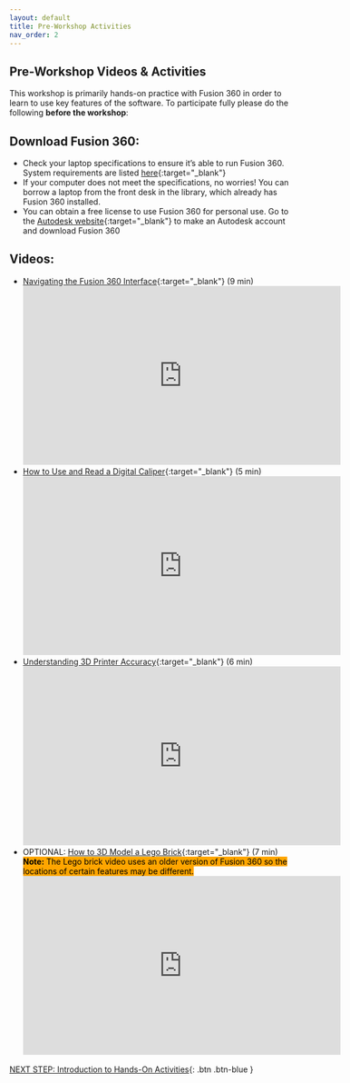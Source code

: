 ```yaml
---
layout: default
title: Pre-Workshop Activities
nav_order: 2
---
```

## Pre-Workshop Videos & Activities
This workshop is primarily hands-on practice with Fusion 360 in order to learn to use key features of the software. To participate fully please do the following **before the workshop**:

## Download Fusion 360:
-   Check your laptop specifications to ensure it’s able to run Fusion 360. System requirements are listed [here](https://autode.sk/2qg8ryB){:target="_blank"}
-   If your computer does not meet the specifications, no worries! You can borrow a laptop from the front desk in the library, which already has Fusion 360 installed.
-   You can obtain a free license to use Fusion 360 for personal use. Go to the [Autodesk website](https://autode.sk/3DW7TRB){:target="_blank"} to make an Autodesk account and download Fusion 360

## Videos:
-   [Navigating the Fusion 360 Interface](https://www.youtube.com/watch?v=sZwM87-nsYA){:target="_blank"} (9 min)<br>
    <iframe width="560" height="315" src="https://www.youtube.com/embed/sZwM87-nsYA" title="YouTube video player" frameborder="0" allow="accelerometer; autoplay; clipboard-write; encrypted-media; gyroscope; picture-in-picture" allowfullscreen></iframe>
-   [How to Use and Read a Digital Caliper](https://www.youtube.com/watch?v=4fBycE1dk0I){:target="_blank"} (5 min)<br>
    <iframe width="560" height="315" src="https://www.youtube.com/embed/4fBycE1dk0I" title="YouTube video player" frameborder="0" allow="accelerometer; autoplay; clipboard-write; encrypted-media; gyroscope; picture-in-picture" allowfullscreen></iframe>
-   [Understanding 3D Printer Accuracy](https://www.youtube.com/watch?v=lo3bZWNQp0w){:target="_blank"} (6 min)<br>
    <iframe width="560" height="315" src="https://www.youtube.com/embed/lo3bZWNQp0w" title="YouTube video player" frameborder="0" allow="accelerometer; autoplay; clipboard-write; encrypted-media; gyroscope; picture-in-picture" allowfullscreen></iframe>
-   OPTIONAL: [How to 3D Model a Lego Brick](https://www.youtube.com/watch?v=DrLOPJq_stc){:target="_blank"} (7 min)<br>
    <mark style="background-color:orange;"><b>Note:</b> The Lego brick video uses an older version of Fusion 360 so the locations of certain features may be different.</mark><br>
    <iframe width="560" height="315" src="https://www.youtube.com/embed/DrLOPJq_stc" title="YouTube video player" frameborder="0" allow="accelerometer; autoplay; clipboard-write; encrypted-media; gyroscope; picture-in-picture" allowfullscreen></iframe>

[NEXT STEP: Introduction to Hands-On Activities](activities-intro.html){: .btn .btn-blue }
